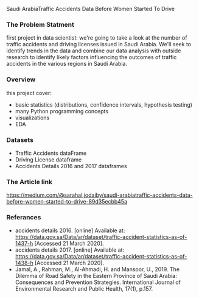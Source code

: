 Saudi ArabiaTraffic Accidents Data Before Women Started To Drive

### The Problem Statment

first project in data scientist: we're going to take a look at the number of traffic accidents and driving licenses issued in Saudi Arabia. We'll seek to identify trends in the data and combine our data analysis with outside research to identify likely factors influencing the outcomes of traffic accidents in the various regions in Saudi Arabia.

### Overview

this project cover:
- basic statistics (distributions, confidence intervals, hypothesis testing)
- many Python programming concepts
- visualizations
- EDA

### Datasets

- Traffic Accidents dataFrame
- Driving License dataframe
- Accidents Details 2016 and 2017 dataframes


### The Article link
https://medium.com/@sarahal.jodaiby/saudi-arabiatraffic-accidents-data-before-women-started-to-drive-89d35ecbb45a


### Referances

- accidents details 2016. [online] Available at: https://data.gov.sa/Data/ar/dataset/traffic-accident-statistics-as-of-1437-h [Accessed 21 March 2020].
- accidents details 2017. [online] Available at: https://data.gov.sa/Data/ar/dataset/traffic-accident-statistics-as-of-1438-h [Accessed 21 March 2020].
- Jamal, A., Rahman, M., Al-Ahmadi, H. and Mansoor, U., 2019. The Dilemma of Road Safety in the Eastern Province of Saudi Arabia: Consequences and Prevention Strategies. International Journal of Environmental Research and Public Health, 17(1), p.157.
